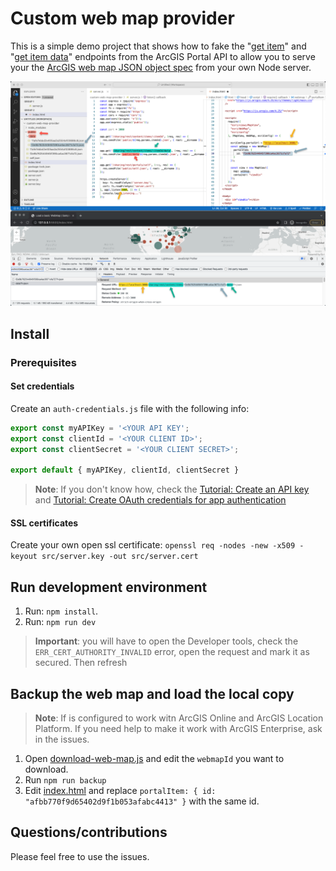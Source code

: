 # Custom web map provider

This is a simple demo project that shows how to fake the "<a href="https://developers.arcgis.com/documentation/mapping-apis-and-services/content-management/items/#get-an-item">get item</a>" and "<a href="https://developers.arcgis.com/documentation/mapping-apis-and-services/content-management/items/#get-item-data">get item data</a>" endpoints from the ArcGIS Portal API to 
allow you to serve your the <a href="https://developers.arcgis.com/web-map-specification/"> ArcGIS web map JSON object spec</a> from your own Node server.

![Screenshot](./screenshot.png)

## Install

### Prerequisites

#### Set credentials
Create an `auth-credentials.js` file with the following info:

```js
export const myAPIKey = '<YOUR API KEY';
export const clientId = '<YOUR CLIENT ID>';
export const clientSecret = '<YOUR CLIENT SECRET>';

export default { myAPIKey, clientId, clientSecret } 
```

> **Note**: If you don't know how, check the [Tutorial: Create an API key](https://developers.arcgis.com/documentation/security-and-authentication/api-key-authentication/tutorials/create-an-api-key/) and [Tutorial: Create OAuth credentials for app authentication](https://developers.arcgis.com/documentation/security-and-authentication/app-authentication/tutorials/create-oauth-credentials-app-auth/)

#### SSL certificates

Create your own open ssl certificate: `openssl req -nodes -new -x509 -keyout src/server.key -out src/server.cert`

## Run development environment

1. Run: `npm install`.
3. Run: `npm run dev`

> **Important**: you will have to open the Developer tools, check the `ERR_CERT_AUTHORITY_INVALID` error, open the request and mark it as secured. Then refresh

## Backup the web map and load the local copy

> **Note**: If is configured to work witn ArcGIS Online and ArcGIS Location Platform. 
If you need help to make it work with ArcGIS Enterprise, ask in the issues.

1. Open [download-web-map.js](./src/download-web-map.js) and edit the `webmapId` you want to download.
2. Run `npm run backup`
3. Edit [index.html](./src/index.html) and replace `portalItem: { id: "afbb770f9d65402d9f1b053afabc4413" }` with the same id.

## Questions/contributions

Please feel free to use the issues.